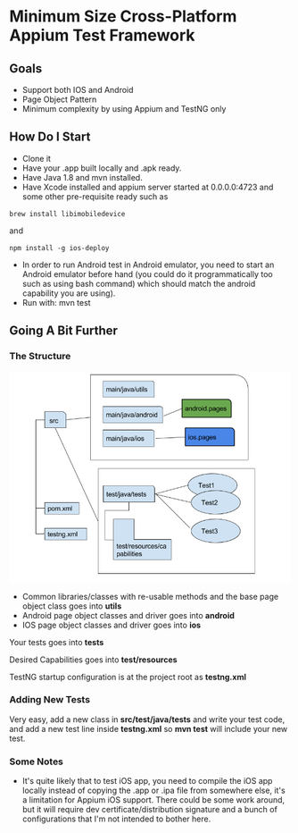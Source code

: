 # Minimum Size Cross-Platform Appium Test Framework

## Goals 
* Support both IOS and Android
* Page Object Pattern
* Minimum complexity by using Appium and TestNG only


## How Do I Start
* Clone it
* Have your .app built locally and .apk ready.
* Have Java 1.8 and mvn installed.
* Have Xcode installed and appium server started at 0.0.0.0:4723 and some other pre-requisite ready such as 
```
brew install libimobiledevice
```
and 
```
npm install -g ios-deploy
```
* In order to run Android test in Android emulator, you need to start an Android emulator before hand (you could do it programmatically too such as using bash command) which should match the android capability you are using).
* Run with: mvn test


## Going A Bit Further

### The Structure

![](structure.png)

* Common libraries/classes with re-usable methods and the base page object class goes into **utils**
* Android page object classes and driver goes into **android**
* IOS page object classes and driver goes into **ios**

Your tests goes into **tests**

Desired Capabilities goes into **test/resources**

TestNG startup configuration is at the project root as **testng.xml**

### Adding New Tests
Very easy, add a new class in **src/test/java/tests** and write your test code, and add a new test line inside **testng.xml** so **mvn test** will include your new test.

### Some Notes
* It's quite likely that to test iOS app, you need to compile the iOS app locally instead of copying the .app or .ipa file from somewhere else, it's a limitation for Appium iOS support. There could be some work around, but it will require dev certificate/distribution signature and a bunch of configurations that I'm not intended to bother here.



